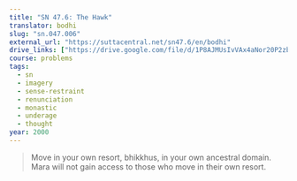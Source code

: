 ```yaml
---
title: "SN 47.6: The Hawk"
translator: bodhi
slug: "sn.047.006"
external_url: "https://suttacentral.net/sn47.6/en/bodhi"
drive_links: ["https://drive.google.com/file/d/1P8AJMUsIvVAx4aNor20P2zbZGnsySWyC"]
course: problems
tags:
  - sn
  - imagery
  - sense-restraint
  - renunciation
  - monastic
  - underage
  - thought
year: 2000
---
```


> Move in your own resort, bhikkhus, in your own ancestral domain. Mara will not gain access to those who move in their own resort.
